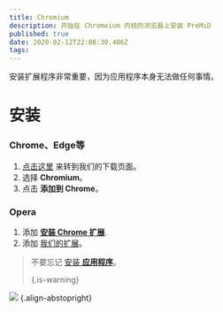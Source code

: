 ```yaml
---
title: Chromium
description: 开始在 Chromeium 内核的浏览器上安装 PreMiD
published: true
date: 2020-02-12T22:08:30.406Z
tags:
---
```


安装扩展程序非常重要，因为应用程序本身无法做任何事情。

# 安装
### Chrome、Edge等
1. [点击这里](https://premid.app/downloads) 来转到我们的下载页面。
2. 选择 **Chromium**。
3. 点击 **添加到 Chrome**。

### Opera
1. 添加 **[安装 Chrome 扩展](https://addons.opera.com/en/extensions/details/install-chrome-extensions/)**.
2. 添加 [我们的扩展](https://premid.app/downloads)。

> 不要忘记 [安装 **应用程序**](/install)。 
> 
> {.is-warning}

![](https://img.icons8.com/color/2x/chrome.png) {.align-abstopright}